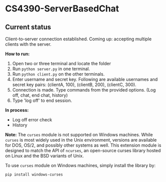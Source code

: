 # CS4390-ServerBasedChat

## Current status
Client-to-server connection established.
Coming up: accepting multiple clients with the server.

**How to run:**
1. Open two or three terminal and locate the folder
2. Run `python server.py` in one terminal.
3. Run `python client.py` on the other terminals.
4. Enter username and secret key. Following are available usernames and secret key pairs: (clientA, 100), (clientB, 200), (clientC, 300).
5. Connection is made. Type commands from the provided options. (Log off, chat, end chat, history)
6. Type 'log off' to end session.

**In process:**
- Log off error check
- History

**Note:**
The `curses` module is not supported on Windows machines. While `curses` is most widely used in the Unix environment, versions are available for DOS, OS/2, and possibly other systems as well. This extension module is designed to match the API of `ncurses`, an open-source curses library hosted on Linux and the BSD variants of Unix.

To use `curses` module on Windows machines, simply install the library by:
```
pip install windows-curses
```
